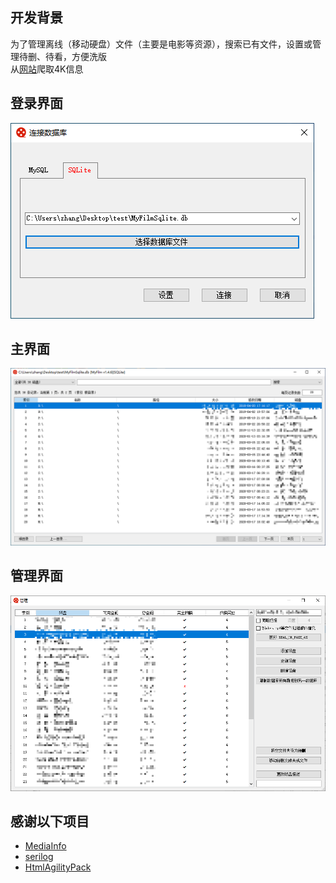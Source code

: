 ## 开发背景

为了管理离线（移动硬盘）文件（主要是电影等资源），搜索已有文件，设置或管理待删、待看，方便洗版  
从[网站](https://digiraw.com/DVD-4K-Bluray-ripping-service/4K-UHD-ripping-service/the-real-or-fake-4K-list/)爬取4K信息  

## 登录界面

![image](https://github.com/LetCodeGo/MyFilm/blob/master/images/login.png)

## 主界面

![image](https://github.com/LetCodeGo/MyFilm/blob/master/images/main.png)

## 管理界面

![image](https://github.com/LetCodeGo/MyFilm/blob/master/images/manager.png)

## 感谢以下项目

* [MediaInfo](https://mediaarea.net/en/MediaInfo)
* [serilog](https://github.com/serilog/serilog)
* [HtmlAgilityPack](https://github.com/zzzprojects/html-agility-pack)
